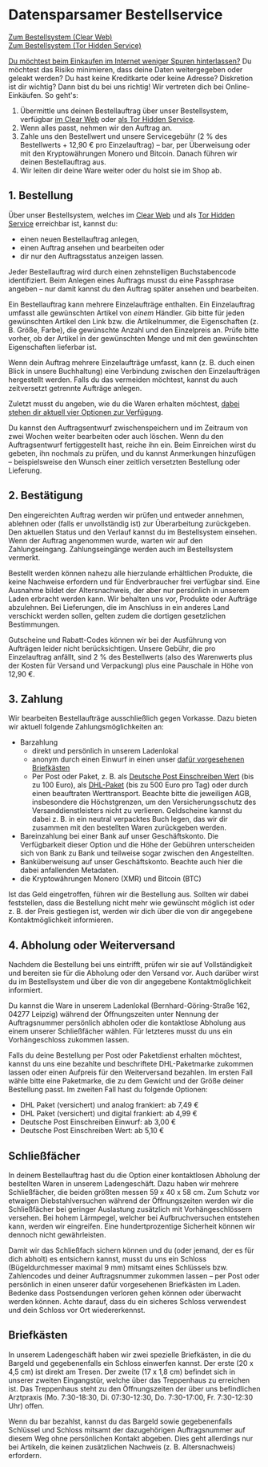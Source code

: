 # Datensparsamer Bestellservice

<div class="row">
	<div class="col-sm border border-success bg-light m-3 p-4 rounded d-flex justify-content-center align-items-center">
		<a class="stretched-link text-success" href="https://order.proxysto.re">Zum Bestellsystem (Clear Web)</a>
	</div>
	<div class="col-sm border border-success bg-light m-3 p-4 rounded d-flex justify-content-center align-items-center">
		<a class="stretched-link text-success" href="http://proxyoxiemywllckvpix543gqcmvvltrnb7inbwtk2knkehqt72tyfyd.onion">Zum Bestellsystem (Tor Hidden Service)</a>
	</div>
</div>

[Du möchtest beim Einkaufen im Internet weniger Spuren hinterlassen?](warum.html) Du möchtest das Risiko minimieren, dass deine Daten weitergegeben oder geleakt werden? Du hast keine Kreditkarte oder keine Adresse? Diskretion ist dir wichtig? Dann bist du bei uns richtig! Wir vertreten dich bei Online-Einkäufen. So geht's:

1. Übermittle uns deinen Bestellauftrag über unser Bestellsystem, verfügbar [im Clear Web](https://order.proxysto.re) oder [als Tor Hidden Service](http://proxyoxiemywllckvpix543gqcmvvltrnb7inbwtk2knkehqt72tyfyd.onion).
2. Wenn alles passt, nehmen wir den Auftrag an.
3. Zahle uns den Bestellwert und unsere Servicegebühr (2 % des Bestellwerts + 12,90 € pro Einzelauftrag) – bar, per Überweisung oder mit den Kryptowährungen Monero und Bitcoin. Danach führen wir deinen Bestellauftrag aus.
4. Wir leiten dir deine Ware weiter oder du holst sie im Shop ab.

## 1. Bestellung

Über unser Bestellsystem, welches im [Clear Web](https://order.proxysto.re) und als [Tor Hidden Service](http://proxyoxiemywllckvpix543gqcmvvltrnb7inbwtk2knkehqt72tyfyd.onion) erreichbar ist, kannst du:

* einen neuen Bestellauftrag anlegen,
* einen Auftrag ansehen und bearbeiten oder
* dir nur den Auftragsstatus anzeigen lassen.

Jeder Bestellauftrag wird durch einen zehnstelligen Buchstabencode identifiziert. Beim Anlegen eines Auftrags musst du eine Passphrase angeben – nur damit kannst du den Auftrag später ansehen und bearbeiten.

Ein Bestellauftrag kann mehrere Einzelaufträge enthalten. Ein Einzelauftrag umfasst alle gewünschten Artikel von _einem_ Händler. Gib bitte für jeden gewünschten Artikel den Link bzw. die Artikelnummer, die Eigenschaften (z. B. Größe, Farbe), die gewünschte Anzahl und den Einzelpreis an. Prüfe bitte vorher, ob der Artikel in der gewünschten Menge und mit den gewünschten Eigenschaften lieferbar ist.

Wenn dein Auftrag mehrere Einzelaufträge umfasst, kann (z. B. duch einen Blick in unsere Buchhaltung) eine Verbindung zwischen den Einzelaufträgen hergestellt werden. Falls du das vermeiden möchtest, kannst du auch zeitversetzt getrennte Aufträge anlegen.

Zuletzt musst du angeben, wie du die Waren erhalten möchtest, [dabei stehen dir aktuell vier Optionen zur Verfügung](#abholung-weiterversand).

Du kannst den Auftragsentwurf zwischenspeichern und im Zeitraum von zwei Wochen weiter bearbeiten oder auch löschen. Wenn du den Auftragsentwurf fertiggestellt hast, reiche ihn ein. Beim Einreichen wirst du gebeten, ihn nochmals zu prüfen, und du kannst Anmerkungen hinzufügen – beispielsweise den Wunsch einer zeitlich versetzten Bestellung oder Lieferung.

## 2. Bestätigung

Den eingereichten Auftrag werden wir prüfen und entweder annehmen, ablehnen oder (falls er unvollständig ist) zur Überarbeitung zurückgeben. Den aktuellen Status und den Verlauf kannst du im Bestellsystem einsehen. Wenn der Auftrag angenommen wurde, warten wir auf den Zahlungseingang. Zahlungseingänge werden auch im Bestellsystem vermerkt.

Bestellt werden können nahezu alle hierzulande erhältlichen Produkte, die keine Nachweise erfordern und für Endverbraucher frei verfügbar sind. Eine Ausnahme bildet der Altersnachweis, der aber nur persönlich in unserem Laden erbracht werden kann. Wir behalten uns vor, Produkte oder Aufträge abzulehnen. Bei Lieferungen, die im Anschluss in ein anderes Land verschickt werden sollen, gelten zudem die dortigen gesetzlichen Bestimmungen.

Gutscheine und Rabatt-Codes können wir bei der Ausführung von Aufträgen leider nicht berücksichtigen. Unsere Gebühr, die pro Einzelauftrag anfällt, sind 2 % des Bestellwerts (also des Warenwerts plus der Kosten für Versand und Verpackung) plus eine Pauschale in Höhe von 12,90 €.

<h2 id="zahlung">3. Zahlung</h2>

Wir bearbeiten Bestellaufträge ausschließlich gegen Vorkasse. Dazu bieten wir aktuell folgende Zahlungsmöglichkeiten an:

* Barzahlung
  * direkt und persönlich in unserem Ladenlokal
  * anonym durch einen Einwurf in einen unser [dafür vorgesehenen Briefkästen](#briefkaesten)
  * Per Post oder Paket, z. B. als [Deutsche Post Einschreiben Wert](https://www.deutschepost.de/de/e/einschreiben/kuendigung-abo-themen/geld-verschicken.html) (bis zu 100 Euro), als [DHL-Paket](https://www.dhl.de/content/dam/images/pdf/dhl-wertgegenstaende-de.pdf) (bis zu 500 Euro pro Tag) oder durch einen beauftraten Werttransport. Beachte bitte die jeweiligen AGB, insbesondere die Höchstgrenzen, um den Versicherungsschutz des Versanddienstleisters nicht zu verlieren. Geldscheine kannst du dabei z. B. in ein neutral verpacktes Buch legen, das wir dir zusammen mit den bestellten Waren zurückgeben werden.
* Bareinzahlung bei einer Bank auf unser Geschäftskonto. Die Verfügbarkeit dieser Option und die Höhe der Gebühren unterscheiden sich von Bank zu Bank und teilweise sogar zwischen den Angestellten.
* Banküberweisung auf unser Geschäftskonto. Beachte auch hier die dabei anfallenden Metadaten.
* die Kryptowährungen Monero (XMR) und Bitcoin (BTC)

Ist das Geld eingetroffen, führen wir die Bestellung aus. Sollten wir dabei feststellen, dass die Bestellung nicht mehr wie gewünscht möglich ist oder z. B. der Preis gestiegen ist, werden wir dich über die von dir angegebene Kontaktmöglichkeit informieren.

<h2 id="abholung-weiterversand">4. Abholung oder Weiterversand</h2>

Nachdem die Bestellung bei uns eintrifft, prüfen wir sie auf Vollständigkeit und bereiten sie für die Abholung oder den Versand vor. Auch darüber wirst du im Bestellsystem und über die von dir angegebene Kontaktmöglichkeit informiert.

Du kannst die Ware in unserem Ladenlokal (Bernhard-Göring-Straße 162, 04277 Leipzig) während der Öffnungszeiten unter Nennung der Auftragsnummer persönlich abholen oder die kontaktlose Abholung aus einem unserer Schließfächer wählen. Für letzteres musst du uns ein Vorhängeschloss zukommen lassen.

Falls du deine Bestellung per Post oder Paketdienst erhalten möchtest, kannst du uns eine bezahlte und beschriftete DHL-Paketmarke zukommen lassen oder einen Aufpreis für den Weiterversand bezahlen. Im ersten Fall wähle bitte eine Paketmarke, die zu dem Gewicht und der Größe deiner Bestellung passt. Im zweiten Fall hast du folgende Optionen:

* DHL Paket (versichert) und analog frankiert: ab 7,49 €
* DHL Paket (versichert) und digital frankiert: ab 4,99 €
* Deutsche Post Einschreiben Einwurf: ab 3,00 €
* Deutsche Post Einschreiben Wert: ab 5,10 €

## Schließfächer

In deinem Bestellauftrag hast du die Option einer kontaktlosen Abholung der bestellten Waren in unserem Ladengeschäft. Dazu haben wir mehrere Schließfächer, die beiden größten messen 59 x 40 x 58 cm. Zum Schutz vor etwaigen Diebstahlversuchen während der Öffnungszeiten werden wir die Schließfächer bei geringer Auslastung zusätzlich mit Vorhängeschlössern versehen. Bei hohem Lärmpegel, welcher bei Aufbruchversuchen entstehen kann, werden wir eingreifen. Eine hundertprozentige Sicherheit können wir dennoch nicht gewährleisten.

Damit wir das Schließfach sichern können und du (oder jemand, der es für dich abholt) es entsichern kannst, musst du uns ein Schloss (Bügeldurchmesser maximal 9 mm) mitsamt eines Schlüssels bzw. Zahlencodes und deiner Auftragsnummer zukommen lassen – per Post oder persönlich in einen unserer dafür vorgesehenen Briefkästen im Laden. Bedenke dass Postsendungen verloren gehen können oder überwacht werden können. Achte darauf, dass du ein sicheres Schloss verwendest und dein Schloss vor Ort wiedererkennst.

<h2 id="briefkaesten">Briefkästen</h2>

In unserem Ladengeschäft haben wir zwei spezielle Briefkästen, in die du Bargeld und gegebenenfalls ein Schloss einwerfen kannst. Der erste (20 x 4,5 cm) ist direkt am Tresen. Der zweite (17 x 1,8 cm) befindet sich in unserer zweiten Eingangstür, welche über das Treppenhaus zu erreichen ist. Das Treppenhaus steht zu den Öffnungszeiten der über uns befindlichen Arztpraxis (Mo. 7:30-18:30, Di. 07:30-12:30, Do. 7:30-17:00, Fr. 7:30-12:30 Uhr) offen.

Wenn du bar bezahlst, kannst du das Bargeld sowie gegebenenfalls Schlüssel und Schloss mitsamt der dazugehörigen Auftragsnummer auf diesem Weg ohne persönlichen Kontakt abgeben. Dies geht allerdings nur bei Artikeln, die keinen zusätzlichen Nachweis (z.&nbsp;B. Altersnachweis) erfordern.
